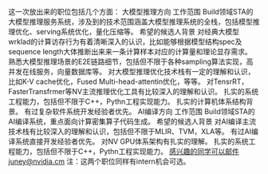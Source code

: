 这一次放出来的职位包括几个方面：
大模型推理方向
工作范围
Build领域STA的大模型推理服务系统，涉及到的技术范围涵盖大模型推理系统的全栈，包括模型推理优化、serving系统优化，量化压缩等。
希望的候选人背景
对经典大模型wrklad的计算访存行为有着清晰深入的认识，比如能够根据模型结构spec及sequence length大体推断出来来一条计算样本对应的计算量和理论显存需求。
熟悉大模型推理场景的E2E链路细节，包括但不限于各种sampling算法实现，高并发在线服务，向量数据库等。
对大模型推理优化技术栈有一定的理解和认识，比如K-V cache优化，Fused Multi-head-attentin优化，等等。
对TensrRT，FasterTransfrmer等NV主流推理优化工具有比较深入的理解和认识。
扎实的系统工程能力，包括但不限于C++，Pythn工程实现能力。
扎实的计算机体系结构背景。
有过复杂软件系统开发经验者优先。
AI编译方向
工作范围
Build领域STA的AI编译系统，重点面向计算密集算子代码生成。
希望的候选人背景
对AI编译主流技术栈有比较深入的理解和认识，包括但不限于MLIR、TVM，XLA等。
有过AI编译系统直接开发经验者优先。
对NV GPU体系架构有扎实的理解。
扎实的系统工程能力，包括但不限于C++，Pythn工程实现能力。
感兴趣的同学可以邮件juney@nvidia.cm
注：这两个职位同样有intern机会可选。
